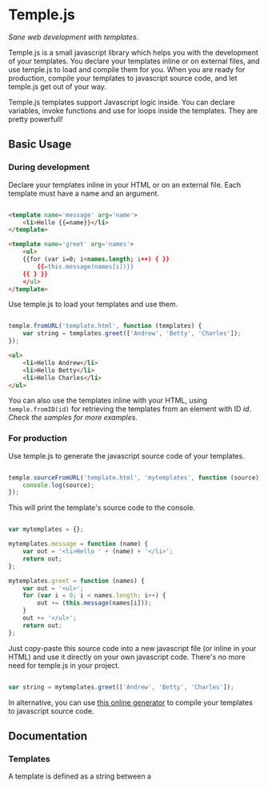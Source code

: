 Temple.js
=========

*Sane web development with templates*.

Temple.js is a small javascript library which helps you with the development of your templates. You declare your templates inline or on external files, and use temple.js to load and compile them for you. When you are ready for production, compile your templates to javascript source code, and let temple.js get out of your way.

Temple.js templates support Javascript logic inside. You can declare variables, invoke functions and use for loops inside the templates. They are pretty powerfull!


## Basic Usage

### During development

Declare your templates inline in your HTML or on an external file. Each template must have a name and an argument.

```html

<template name='message' arg='name'>
    <li>Hello {{=name}}</li>
</template>

<template name='greet' arg='names'>
    <ul>
    {{for (var i=0; i<names.length; i++) { }}
        {{=this.message(names[i])}}
    {{ } }}
    </ul>
</template>

```

Use temple.js to load your templates and use them.

```javascript

temple.fromURL('template.html', function (templates) {
    var string = templates.greet(['Andrew', 'Betty', 'Charles']);
});

```

```html
<ul>
    <li>Hello Andrew</li>
    <li>Hello Betty</li>
    <li>Hello Charles</li>
</ul>

```

You can also use the templates inline with your HTML, using `temple.fromID(id)` for retrieving the templates from an element with ID *id*.
*Check the samples for more examples.*


### For production

Use temple.js to generate the javascript source code of your templates.


```javascript

temple.sourceFromURL('template.html', 'mytemplates', function (source) {
    console.log(source);
});

```

This will print the template's source code to the console.

```javascript

var mytemplates = {};

mytemplates.message = function (name) {
    var out = '<li>Hello ' + (name) + '</li>';
    return out;
};

mytemplates.greet = function (names) {
    var out = '<ul>';
    for (var i = 0; i < names.length; i++) {
        out += (this.message(names[i]));
    }
    out += '</ul>';
    return out;
};


```

Just copy-paste this source code into a new javascript file (or inline in your HTML) and use it directly on your own javascript code. There's no more need for temple.js in your project.

```javascript

var string = mytemplates.greet(['Andrew', 'Betty', 'Charles']);

```


In alternative, you can use [this online generator](http://joaoventura.github.io/temple.js/generator/index.html) to compile your templates to javascript source code.




## Documentation


### Templates

A template is defined as a string between a <template> tag and includes two attributes - the template name and the template argument. Temple.js only accepts one argument per template.

```html
<template name='message' arg='name'>
    <li>Hello {{=name}}</li>
</template>
```

The previous template gets compiled to the following javascript function:

```javascript
function message(name) {
    var out = '<li>Hello ' + (name) + '</li>';
    return out;
};
```

Internally, temple.js just compiles templates to functions. During development of your templates, it does it automatically for you, and for production you just grab your template's javascript source code.


### Functions

Besides templates, you can also define functions that can be useful, for instance, for defining presentation logic.
The main difference between functions and templates, is that the content of functions must be pure javascript code. But, similarly to templates, functions must have a name and an argument. For instance,

```html
<function name='beautify' arg='someone'>
    var x = 0;
    return "Hi" + someone + " you are beautiful!";
</function>
```

gets compiled to:

```javascript
function beautify(someone) {
    var x = 0;
    return "Hi" + someone + " you are beautiful!";
};
```

Basically, temple.js returns the contents of functions as they are defined.


### Template logic

Since templates will eventually get compiled to javascript source code, this means that you can use javascript code inside your templates. This is a very powerfull mechanism.

```html
<template name='message' arg='name'>
    {{var someNumber = Math.random();}}
    {{var idiot = name + ' is idiot!';}}
    <li>Hello {{=idiot}}</li>
</template>
```

The previous template gets compiled to the following javascript function:

```javascript
function message(name) {
    var out = '';
    var someNumber = Math.random();
    var idiot = name + ' is idiot!';
    out += '<li>Hello ' + (idiot) + '</li>';
    return out;
};

```
Notice the *semicolon* after the variable declarations and function calls, and the *equal sign* when we want to use a variable or a function's result as string and concatenate it to the return variable `out`.

Another powerfull mechanism is the invocation of sub templates in your templates. This allows you to modularize your code.

```html

<template name='message' arg='name'>
    <li>Hello {{=name}}</li>
</template>

<template name='greet' arg='names'>
    <ul>
    {{for (var i=0; i<names.length; i++) { }}
        {{=this.message(names[i])}}
    {{ } }}
    </ul>
</template>

```

Notice how we must use the `this` keyword to reference the *message* template, and how we use the *equal sign* to append the message string to the result of the *greet* template.



### Template locations

You can define one or more templates inside the html document (for instance, inside a script element with the text attribute to something other than 'text/javascript'), or on an external file.

For external files, use `fromURL(url, callback)` to load the external file asynchronously. Check the samples for more examples for loading templates and functions inline or from external files.


### Temple.js functions

* *fromID(id)*: Loads templates given an element ID (or array of IDs) and returns them as ready-to-use functions.

* *fromURL(url, callback)*: Loads templates from an url (or array of urls) and returns them as ready-to-use functions.

* *sourceFromID(id, namespace)*: Loads templates given an element ID (or array of IDs) and returns them as javascript source code with a given namespace, so that they can be used in production.

* *sourceFromURL(url, namespace, callback)*: Loads templates from an url (or array of urls) and returns them as javascript source code with a given namespace, so that they can be used in production.

* *build(string)*: Parses a string with templates and returns them as compiled javascript.

* *buildString(string)*: Parses a string with templates and returns them as javascript source code.



## Github page

Page: http://joaoventura.github.io/temple.js/

Online generator: http://joaoventura.github.io/temple.js/generator/index.html
